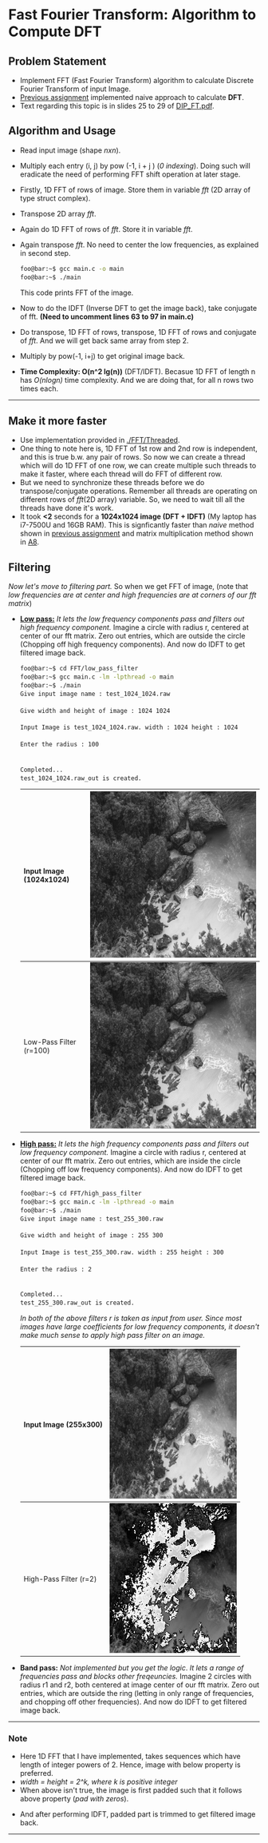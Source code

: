 # Fast Fourier Transform: Algorithm to Compute DFT 

## Problem Statement
- Implement FFT (Fast Fourier Transform) algorithm to calculate Discrete Fourier Transform of input Image.
- [Previous assignment](../A9) implemented naive approach to calculate **DFT**.
- Text regarding this topic is in slides 25 to 29 of [DIP_FT.pdf](../A9/DIP_FT.pdf).

## Algorithm and Usage
* Read input image (shape *nxn*).
* Multiply each entry (i, j) by pow (-1, i + j ) (*0 indexing*). Doing such will eradicate the need of performing FFT shift operation at later stage.
* Firstly, 1D FFT of rows of image. Store them in variable *fft* (2D array of type struct complex).
* Transpose 2D array *fft*.
* Again do 1D FFT of rows of *fft*. Store it in variable *fft*.
* Again transpose *fft*. No need to center the low frequencies, as explained in second step.


    ```bash
    foo@bar:~$ gcc main.c -o main
    foo@bar:~$ ./main
    ```
    This code prints FFT of the image.

* Now to do the IDFT (Inverse DFT to get the image back), take conjugate of fft.
**(Need to uncomment lines 63 to 97 in main.c)**
* Do transpose, 1D FFT of rows, transpose, 1D FFT of rows and conjugate of *fft*. And we will get back same array from step 2.
* Multiply by pow(-1, i+j) to get original image back.
* **Time Complexity: O(n^2 lg(n))** (DFT/IDFT). Becasue 1D FFT of length n has *O(nlogn)* time complexity. And we are doing that, for all n rows two times each.
---
## Make it more faster
* Use implementation provided in [./FFT/Threaded](./FFT/Threaded/).
* One thing to note here is, 1D FFT of 1st row and 2nd row is independent, and this is true b.w. any pair of rows. So now we can create a thread which will do 1D FFT of one row, we can create multiple such threads to make it faster, where each thread will do FFT of different row.
* But we need to synchronize these threads before we do transpose/conjugate operations. Remember all threads are operating on different rows of *fft*(2D array) variable. So, we need to wait till all the threads have done it's work.
* It took **<2** seconds for a **1024x1024 image (DFT + IDFT)** (My laptop has i7-7500U and 16GB RAM). This is signficantly faster than *naive* method shown in [previous assignment](../A9) and matrix multiplication method shown in [A8](../A8).


## Filtering
*Now let's move to filtering part.* So when we get FFT of image, (note that *low frequencies are at center and high frequencies are at corners of our fft matrix*)
* **[Low pass:](./FFT/low_pass_filter/)** *It lets the low frequency components pass and filters out high frequency component.* Imagine a circle with radius r, centered at center of our fft matrix. Zero out entries, which are outside the circle (Chopping off high frequency components). And now do IDFT to get filtered image back.
    ```bash
    foo@bar:~$ cd FFT/low_pass_filter
    foo@bar:~$ gcc main.c -lm -lpthread -o main
    foo@bar:~$ ./main
    Give input image name : test_1024_1024.raw

    Give width and height of image : 1024 1024

    Input Image is test_1024_1024.raw. width : 1024 height : 1024 

    Enter the radius : 100


    Completed...
    test_1024_1024.raw_out is created.
    ```

    |Input Image (1024x1024) | ![](./FFT/low_pass_filter/test_1024_1024.jpg) |
    |-|-|
    | Low-Pass Filter (r=100) | ![](./FFT/low_pass_filter/test_1024_1024.raw_out_r100.jpg) |
* **[High pass:](./FFT/high_pass_filter/)** *It lets the high frequency components pass and filters out low frequency component.* Imagine a circle with radius r, centered at center of our fft matrix. Zero out entries, which are inside the circle (Chopping off low frequency components). And now do IDFT to get filtered image back.
    ```bash
    foo@bar:~$ cd FFT/high_pass_filter
    foo@bar:~$ gcc main.c -lm -lpthread -o main
    foo@bar:~$ ./main
    Give input image name : test_255_300.raw

    Give width and height of image : 255 300

    Input Image is test_255_300.raw. width : 255 height : 300 

    Enter the radius : 2


    Completed...
    test_255_300.raw_out is created.
    ```
    *In both of the above filters r is taken as input from user. Since most images have large coefficients for low frequency components, it doesn't make much sense to apply high pass filter on an image.*

    |Input Image (255x300) | ![](./FFT/high_pass_filter/test_255_300.jpg) |
    |-|-|
    | High-Pass Filter (r=2) | ![](./FFT/high_pass_filter/test_255_300.raw_out_r2.jpg) |



* **Band pass:** *Not implemented but you get the logic*. *It lets a range of frequencies pass and blocks other freqeuncies.* Imagine 2 circles with radius r1 and r2, both centered at image center of our fft matrix. Zero out entries, which are outside the ring (letting in only range of frequencies, and chopping off other frequencies). And now do IDFT to get filtered image back.



---
### Note
* Here 1D FFT that I have implemented, takes sequences which have length of integer powers of 2. Hence, image with below property is preferred.
* *width = height = 2^k, where k is positive integer*
* When above isn't true, the image is first padded such that it follows above property (*pad with zeros*). 
- And after performing IDFT, padded part is trimmed to get filtered image back.
---